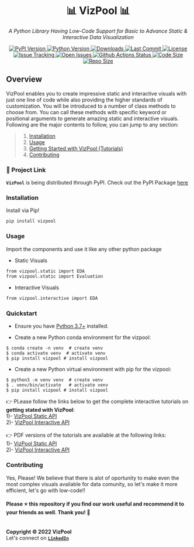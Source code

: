 <p align="center">
    <b>
        <h1 align="center">📊 VizPool 📊</h1>
    </b>
</p>
<p align="center">
    <em>A Python Library Having Low-Code Support for Basic to Advance Static & Interactive Data Visualization</em>
</p>

<p align="center">
    <a href="https://pypi.org/project/vizpool">
        <img alt="PyPI Version" src="https://img.shields.io/pypi/v/vizpool?color=g">
    </a>
    <a href="https://pypi.org/project/vizpool">
        <img alt="Python Version" src="https://img.shields.io/pypi/pyversions/vizpool?color=g">
    </a>
    <a href="https://pepy.tech/project/vizpool">
        <img alt="Downloads" src="https://static.pepy.tech/personalized-badge/vizpool?period=total&units=international_system&left_color=grey&right_color=brightgreen&left_text=Downloads">
    </a>
    <a href="https://github.com/hassi34/vizpool">
        <img alt="Last Commit" src="https://img.shields.io/github/last-commit/hassi34/vizpool/main?color=g">
    </a>
    <a href="https://github.com/Hassi34/vizpool/blob/main/LICENSE">
        <img alt="License" src="https://img.shields.io/github/license/hassi34/vizpool?color=g">
    </a>
    <a href="https://github.com/hassi34/vizpool/issues">
        <img alt="Issue Tracking" src="https://img.shields.io/badge/issue_tracking-github-brightgreen.svg">
    </a>
    <a href="https://github.com/hassi34/vizpool/issues">
        <img alt="Open Issues" src="https://img.shields.io/github/issues/hassi34/vizpool">
    </a>
    <a href="https://pypi.org/project/vizpool">
        <img alt="Github Actions Status" src="https://img.shields.io/github/actions/workflow/status/hassi34/vizpool/cicd.yml?branch=main">
    </a>
    <a href="https://pypi.org/project/vizpool">
        <img alt="Code Size" src="https://img.shields.io/github/languages/code-size/hassi34/vizpool?color=g">
    </a>
    <a href="https://pypi.org/project/vizpool">
        <img alt="Repo Size" src="https://img.shields.io/github/repo-size/hassi34/vizpool?color=g">
    </a>
</p>

## Overview
VizPool enables you to create impressive static and interactive visuals with just one line of code while also providing the higher standards of customization. You will be introduced to a number of class methods to choose from. You can call these methods with specific keyword or positional arguments to generate amazing static and interactive visuals.<br>
Following are the major contents to follow, you can jump to any section:

>   1. [Installation](#install-)
>   2. [Usage](#use-)
>   3. [Getting Started with VizPool (Tutorials)](#tutorials-)
>   4. [Contributing](#contributing-)
### 🔗 Project Link
**``VizPool``** is being distributed through PyPI. Check out the PyPI Package [here](https://pypi.org/project/vizpool/)


### Installation<a id='install-'></a>
Install via Pip!
```bash
pip install vizpool
```
### Usage<a id='use-'></a>
Import the components and use it like any other python package
* Static Visuals
```bash
from vizpool.static import EDA
from vizpool.static import Evaluation
```
* Interactive Visuals
```bash
from vizpool.interactive import EDA
```
### Quickstart<a id='tutorials-'></a>

* Ensure you have [Python 3.7+](https://www.python.org/downloads/) installed.

* Create a new Python conda environment for the vizpool:

```
$ conda create -n venv  # create venv
$ conda activate venv  # activate venv
$ pip install vizpool # install vizpool
```

* Create a new Python virtual environment with pip for the vizpool:
```
$ python3 -m venv venv  # create venv
$ . venv/bin/activate   # activate venv
$ pip install vizpool # install vizpool
```
👉 PLease follow the links below to get the complete interactive tutorials on **getting stated with VizPool**:<br>
    1)- [VizPool Static API](https://jovian.ai/hasnainmehmood3435/vizpool-static-api)<br>
    2)- [VizPool Interactive API](https://jovian.ai/hasnainmehmood3435/vizpool-interactive-api)<br><br>
👉 PDF versions of the tutorials are available at the following links:<br>
    1)- [VizPool Static API](https://github.com/Hassi34/vizpool/blob/master/vizpool-static-api.pdf)<br>
    2)- [VizPool Interactive API](https://github.com/Hassi34/vizpool/blob/master/vizpool-interactive-api.pdf)<br>
### Contributing<a id='contributing-'></a>
Yes, Please!  We believe that there is alot of oportunity to make even the most complex visuals available for data comunity, so let's make it more efficient, let's go with low-code!!

#### **Please ⭐ this repository if you find our work useful and recommend it to your friends as well. Thank you! 🙏**<br><br>

**Copyright &copy; 2022 VizPool** <br>
Let's connect on **[``LinkedIn``](https://www.linkedin.com/in/hasanain-mehmood-a37a4116b/)** <br>

